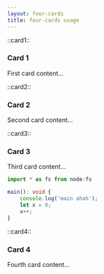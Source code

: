 ```yaml
---
layout: four-cards
title: four-cards usage
---
```


::card1::
### Card 1
First card content...

::card2::
### Card 2
Second card content...

::card3::
### Card 3
Third card content...
```ts
import * as fs from node:fs

main(): void {
    console.log('main ahah');
    let x = 0;
    x++;
} 
```

::card4::
### Card 4
Fourth card content...
